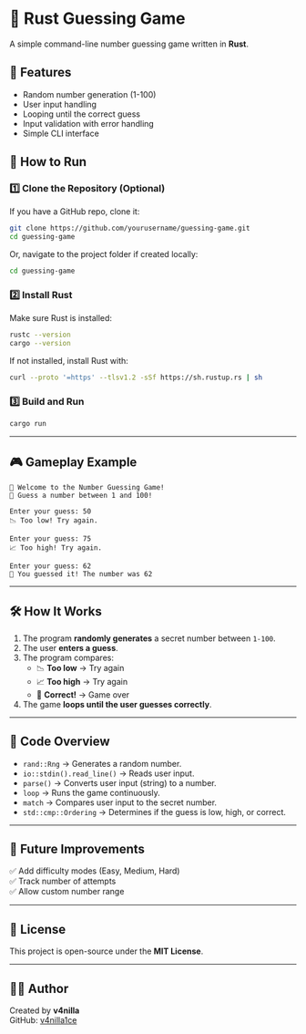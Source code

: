 # 🎯 Rust Guessing Game
A simple command-line number guessing game written in **Rust**.

## 📌 Features
- Random number generation (1-100)
- User input handling
- Looping until the correct guess
- Input validation with error handling
- Simple CLI interface

## 🚀 How to Run
### 1️⃣ Clone the Repository (Optional)
If you have a GitHub repo, clone it:
```sh
git clone https://github.com/yourusername/guessing-game.git
cd guessing-game
```
Or, navigate to the project folder if created locally:
```sh
cd guessing-game
```

### 2️⃣ Install Rust
Make sure Rust is installed:
```sh
rustc --version
cargo --version
```
If not installed, install Rust with:
```sh
curl --proto '=https' --tlsv1.2 -sSf https://sh.rustup.rs | sh
```

### 3️⃣ Build and Run
```sh
cargo run
```

---

## 🎮 Gameplay Example
```
🎯 Welcome to the Number Guessing Game!
🔢 Guess a number between 1 and 100!

Enter your guess: 50
📉 Too low! Try again.

Enter your guess: 75
📈 Too high! Try again.

Enter your guess: 62
🎉 You guessed it! The number was 62
```

---

## 🛠 How It Works
1. The program **randomly generates** a secret number between `1-100`.
2. The user **enters a guess**.
3. The program compares:
   - 📉 **Too low** → Try again
   - 📈 **Too high** → Try again
   - 🎉 **Correct!** → Game over
4. The game **loops until the user guesses correctly**.

---

## 📝 Code Overview
- `rand::Rng` → Generates a random number.
- `io::stdin().read_line()` → Reads user input.
- `parse()` → Converts user input (string) to a number.
- `loop` → Runs the game continuously.
- `match` → Compares user input to the secret number.
- `std::cmp::Ordering` → Determines if the guess is low, high, or correct.

---

## 🔹 Future Improvements
✅ Add difficulty modes (Easy, Medium, Hard)  
✅ Track number of attempts  
✅ Allow custom number range  

---

## 📜 License
This project is open-source under the **MIT License**.

---

## 👨‍💻 Author
Created by **v4nilla**  
GitHub: [v4nilla1ce](https://github.com/v4nilla1ce)
